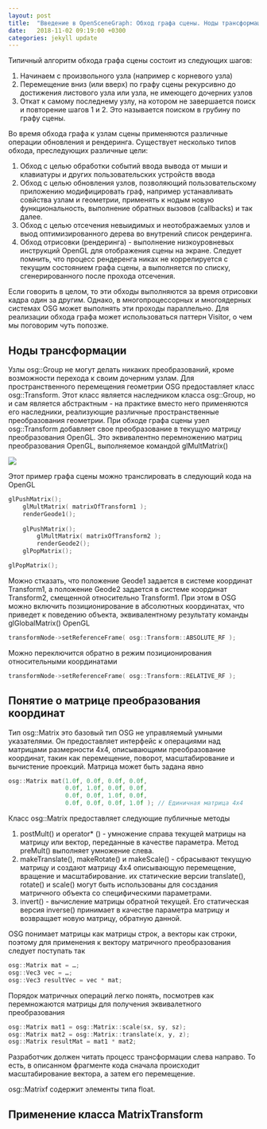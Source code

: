 ```yaml
---
layout: post
title:  "Введение в OpenSceneGraph: Обход графа сцены. Ноды трансформации"
date:   2018-11-02 09:19:00 +0300
categories: jekyll update
---
```


Типичный алгоритм обхода графа сцены состоит из следующих шагов:

1. Начинаем с произвольного узла (например с корневого узла)
2. Перемещение вниз (или вверх) по графу сцены рекурсивно до достижения листового узла или узла, не имеющего дочерних узлов
3. Откат к самому последнему узлу, на котором не завершается поиск и повторение шагов 1 и 2. Это называется поиском в грубину по графу сцены.

Во время обхода графа к узлам сцены применяются различные операции обновления и рендеринга. Существует несколько типов обхода, преследующих различные цели:

1. Обход с целью обработки событий ввода вывода от мыши и клавиатуры и других пользовательских устройств ввода
2. Обход с целью обновления узлов, позволяющий пользовательскому приложению модифицировать граф, например устанавливать совйства узлам и геометрии, применять к нодым новую функциональность, выполнение обратных вызовов (callbacks) и так далее.
3. Обход с целью отсечения невыидимых и неотображаемых узлов и выод оптимизированного дерева во внутрений список рендеринга.
4. Обход отрисовки (рендеринга) - выполнение низкоуровневых инструкций OpenGL для отображения сцены на экране. Следует помнить, что процесс рендеренга никах не коррелируется с текущим состоянием графа сцены, а выполняется по списку, сгенерированного после прохода отсечения.

Если говорить в целом, то эти обходы выполняются за время отрисовки кадра один за другим. Однако, в многопроцессорных и многоядерных системах OSG может выполнять эти проходы параллельно. Для реализации обхода графа может использоваться паттерн Visitor, о чем мы поговорим чуть попозже.

## Ноды трансформации

Узлы osg::Group не могут делать никаких преобразований, кроме возможности перехода к своим дочерним узлам. Для пространственного перемещения геометрии OSG предоставляет класс osg::Transform. Этот класс является наследником класса osg::Group, но и сам является абстрактным - на практике вместо него применяются его наследники, реализующие различные пространственные преобразования геометрии. При обходе графа сцены узел osg::Transform добавляет свое преобразование в текущую матрицу преобразования OpenGL. Это эквивалентно перемножению матриц преобразования OpenGL, выполняемое командой glMultMatrix()

![](https://habrastorage.org/webt/sj/f7/ql/sjf7qlofwivlimwfljauwnll9nw.png)

Этот пример графа сцены можно транслировать в следующий кода на OpenGL

```cpp
glPushMatrix();
	glMultMatrix( matrixOfTransform1 );
	renderGeode1(); 
	
	glPushMatrix();
		glMultMatrix( matrixOfTransform2 );
		renderGeode2();
	glPopMatrix();

glPopMatrix();
```

Можно стказать, что положение Geode1 задается в системе координат Transform1, а положение Geode2 задается в системе координат Transform2, смещенной относительно Transform1. При этом в OSG можно включить позиционирование в абсолютных координатах, что приведет к поведению объекта, эквивалентному результату команды glGlobalMatrix() OpenGL

```cpp
transformNode->setReferenceFrame( osg::Transform::ABSOLUTE_RF );
```

Можно переключится обратно в режим позиционирования относительными координатами

```cpp
transformNode->setReferenceFrame( osg::Transform::RELATIVE_RF );
```

## Понятие о матрице преобразования координат

Тип osg::Matrix это базовый тип OSG не управляемый умными указателями. Он предоставляет интерфейс к операциями над матрицами размерности 4х4, описывающими преобразование координат, такин как перемещение, поворот, масштабирование и вычистение проекций. Матрица может быть задана явно

```cpp
osg::Matrix mat(1.0f, 0.0f, 0.0f, 0.0f,
				0.0f, 1.0f, 0.0f, 0.0f,
				0.0f, 0.0f, 1.0f, 0.0f,
				0.0f, 0.0f, 0.0f, 1.0f ); // Единичная матрица 4х4

```

Класс osg::Matrix предоставляет следующие публичные методы

1. postMult() и operator* () - умножение справа текущей матрицы на матрицу или вектор, переданные в качестве параметра. Метод preMult() выполняет умножение слева.
2. makeTranslate(), makeRotate() и makeScale() - сбрасывают текущую матрицу и создают матрицу 4х4 описывающую перемещение, вращение и масштабирование. их статические версии translate(), rotate() и scale() могут быть использованы для сосздания матричного объекта со специфическими параметрами.
3. invert() - вычисление матрицы обратной текущей. Его статическая версия inverse() принимает в качестве параметра матрицу и возвращает новую матрицу, обратную данной.

OSG понимает матрицы как матрицы строк, а векторы как строки, поэтому для применения к вектору матричного преобразования следует поступать так

```cpp
osg::Matrix mat = …;
osg::Vec3 vec = …;
osg::Vec3 resultVec = vec * mat;
```

Порядок матричных операций легко понять, посмотрев как перемножаются матрицы для получения эквивалетного преобразования

```cpp
osg::Matrix mat1 = osg::Matrix::scale(sx, sy, sz);
osg::Matrix mat2 = osg::Matrix::translate(x, y, z);
osg::Matrix resultMat = mat1 * mat2;
```

Разработчик должен читать процесс трансформации слева направо. То есть, в описанном фрагменте кода сначала происходит масштабирование вектора, а затем его перемещение.

osg::Matrixf содержит элементы типа float.

## Применение класса MatrixTransform

